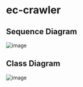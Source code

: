 # ec-crawler
## Sequence Diagram
![image](https://github.com/AlanSyue/ec-crawler/assets/33183531/7dd0be6b-6edf-476f-ae9a-6e5dced4bdc4)

## Class Diagram
![image](https://github.com/AlanSyue/ec-crawler/assets/33183531/907af634-12d0-4b5f-83e9-3281ec7425e8)


